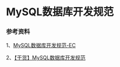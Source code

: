# MySQL数据库开发规范



### 参考资料

1、[MySQL数据库开发规范-EC](http://seanlook.com/2016/05/11/mysql-dev-principle-ec/)

2、[【干货】MySQL数据库开发规范](https://juejin.im/post/5c15c2b3f265da6170070613)

